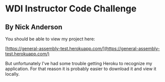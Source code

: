 WDI Instructor Code Challenge
=============================

By Nick Anderson
-----------------

You should be able to view my project here:

[https://general-assembly-test.herokuapp.com/](https://general-assembly-test.herokuapp.com/)

But unfortunately I've had some trouble getting Heroku to recognize my application. For that reason it is probably easier to download it and view it locally.